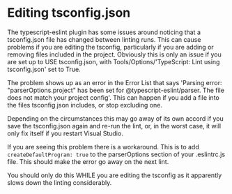 ﻿# Editing tsconfig.json

The typescript-eslint plugin has some issues around noticing that a tsconfig.json file has changed between linting runs.  This can cause problems if you are editing the tsconfig, particularly if you are adding or removing files included in the project.  Obviously this is only an issue if you are set up to USE tsconfig.json, with Tools/Options/'TypeScript: Lint using tsconfig.json' set to True.

The problem shows up as an error in the Error List that says 'Parsing error: "parserOptions.project" has been set for @typescript-eslint/parser.
The file does not match your project config'.  This can happen if you add a file into the files tsconfig.json includes, or stop excluding one. 

Depending on the circumstances this may go away of its own accord if you save the tsconfig.json again and re-run the lint, or, in the worst case, it will only fix itself if you restart Visual Studio.

If you are seeing this problem there is a workaround. This is to add `createDefaultProgram: true` to the parserOptions section of your .eslintrc.js file.  This should make the error go away on the next lint.  

You should only do this WHILE you are editing the tsconfig as it apparently slows down the linting considerably.